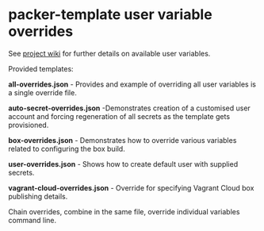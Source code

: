 # packer-template user variable overrides

See [project wiki](https://github.com/artislismanis/packer-template/wiki/User-Variables) for further details on available user variables.

Provided templates:

**all-overrides.json** - Provides and example of overriding all user variables is a single override file.

**auto-secret-overrides.json** -Demonstrates creation of a customised user account and forcing regeneration of all secrets as the template gets provisioned.

**box-overrides.json** - Demonstrates how to override various variables related to configuring the box build.

**user-overrides.json** - Shows how to create default user with supplied secrets.

**vagrant-cloud-overrides.json** - Override for specifying Vagrant Cloud box publishing details.

Chain overrides, combine in the same file, override individual variables command line. 